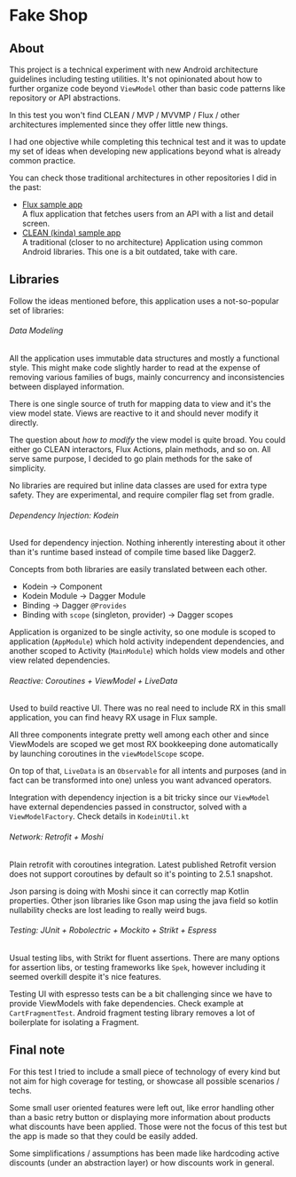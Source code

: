 # Fake Shop

## About

This project is a technical experiment with new Android architecture 
guidelines including testing utilities. It's not opinionated about
how to further organize code beyond `ViewModel` other than basic
code patterns like repository or API abstractions.

In this test you won't find CLEAN / MVP / MVVMP / Flux / other
architectures implemented since they offer little new things.  

I had one objective while completing this technical test and it
was to update my set of ideas when developing new applications
beyond what is already common practice.

You can check those traditional architectures in other repositories I 
did in the past:

* [Flux sample app](https://github.com/pabloogc/Randomco)  
    A flux application that fetches users from an API 
    with a list and detail screen.
* [CLEAN (kinda) sample app](https://github.com/pabloogc/bequ)  
    A traditional (closer to no architecture) Application using 
    common Android libraries. This one is a bit outdated, take with care. 


## Libraries

Follow the ideas mentioned before, this application uses a 
not-so-popular set of libraries:

###### Data Modeling

All the application uses immutable data structures and mostly 
a functional style. This might make code slightly harder
to read at the expense of removing various families of bugs, 
mainly concurrency and inconsistencies between displayed information.

There is one single source of truth for mapping data to view and it's 
the view model state. Views are reactive to it and should
never modify it directly.

The question about _how to modify_ the view model is quite broad. 
You could either go CLEAN interactors, Flux Actions, plain methods, 
and so on. All serve same purpose, I decided to go plain methods
for the sake of simplicity.

No libraries are required but inline data classes are used for extra
type safety. They are experimental, and require compiler flag set from
gradle.

###### Dependency Injection: Kodein  

Used for dependency injection. Nothing inherently interesting about it
other than it's runtime based instead of compile time based like Dagger2.

Concepts from both libraries are easily translated between each other.

* Kodein  -> Component
* Kodein Module -> Dagger Module
* Binding -> Dagger `@Provides`
* Binding with `scope` (singleton, provider) -> Dagger scopes

Application is organized to be single activity, so one module is 
scoped to application (`AppModule`) which hold activity independent 
dependencies, and another scoped to Activity (`MainModule`) which 
holds view models and other view related dependencies.

###### Reactive: Coroutines + ViewModel + LiveData

Used to build reactive UI. There was no real need to include RX 
in this small application, you can find heavy RX usage in Flux sample.

All three components integrate pretty well among each other and since
ViewModels are scoped we get most RX bookkeeping done automatically
by launching coroutines in the `viewModelScope` scope.

On top of that, `LiveData` is an `Observable` for all intents and 
purposes (and in fact can be transformed into one)
unless you want advanced operators.

Integration with dependency injection is a bit tricky since our 
`ViewModel` have external dependencies passed in constructor,
solved with a `ViewModelFactory`. Check details in `KodeinUtil.kt`

###### Network: Retrofit + Moshi

Plain retrofit with coroutines integration. Latest published Retrofit
version does not support coroutines by default so it's pointing
to 2.5.1 snapshot.

Json parsing is doing with Moshi since it can correctly map
Kotlin properties. Other json libraries like Gson map using the java field 
so kotlin nullability checks are lost leading to really weird bugs.

###### Testing: JUnit + Robolectric + Mockito + Strikt + Espress

Usual testing libs, with Strikt for fluent assertions. 
There are many options for assertion libs, or testing frameworks like
`Spek`, however including it seemed overkill despite it's
nice features.     

Testing UI with espresso tests can be a bit challenging since
we have to provide ViewModels with fake dependencies. 
Check example at `CartFragmentTest`. Android fragment testing library
removes a lot of boilerplate for isolating a Fragment.


## Final note

For this test I tried to include a small piece of technology of every
kind but not aim for high coverage for testing, or showcase all possible
scenarios / techs.

Some small user oriented features were left out, like error handling
other than a basic retry button or displaying more information
about products what discounts have been applied. Those were not the 
focus of this test but the app is made so that they could be easily 
added.

Some simplifications / assumptions has been made like hardcoding
active discounts (under an abstraction layer) or how discounts work
in general.





